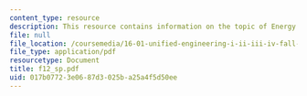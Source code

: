 ```yaml
---
content_type: resource
description: This resource contains information on the topic of Energy Conservation.
file: null
file_location: /coursemedia/16-01-unified-engineering-i-ii-iii-iv-fall-2005-spring-2006/017b07723e0687d3025ba25a4f5d50ee_f12_sp.pdf
file_type: application/pdf
resourcetype: Document
title: f12_sp.pdf
uid: 017b0772-3e06-87d3-025b-a25a4f5d50ee
---
```

